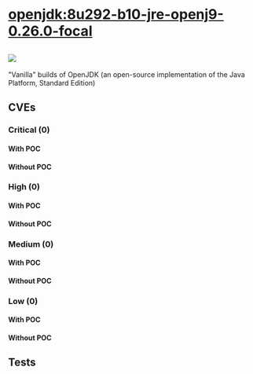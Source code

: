 # [openjdk:8u292-b10-jre-openj9-0.26.0-focal](https://hub.docker.com/_/openjdk?tab=tags)
![](https://img.shields.io/static/v1?label=tag&message=8u292-b10-jre-openj9-0.26.0-focal&color=blue)
---
<p>
"Vanilla" builds of OpenJDK (an open-source implementation of the Java Platform, Standard Edition)
</p>

## CVEs
### Critical (0)
#### With POC

#### Without POC


### High (0)
#### With POC

#### Without POC


### Medium (0)
#### With POC

#### Without POC


### Low (0)
#### With POC

#### Without POC


## Tests
